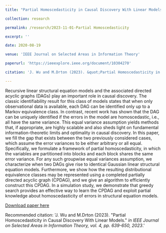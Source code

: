 ```yaml
---
title: "Partial Homoscedasticity in Causal Discovery With Linear Models"

collection: research

permalink: /research/2023-11-01-Partial Homoscedasticity

excerpt: ''

date: 2020-08-19

venue: 'IEEE Journal on Selected Areas in Information Theory'

paperurl: 'https://ieeexplore.ieee.org/document/10304270'

citation: 'J. Wu and M.Drton (2023). &quot;Partial Homoscedasticity in Causal Discovery With Linear Models.&quot; <i>in IEEE Journal on Selected Areas in Information Theory, vol. 4, pp. 639-650, 2023</i>.'

---
```

Recursive linear structural equation models and the associated directed acyclic graphs (DAGs) play an important role in causal discovery. The classic identifiability result for this class of models states that when only observational data is available, each DAG can be identified only up to a Markov equivalence class. In contrast, recent work has shown that the DAG can be uniquely identified if the errors in the model are homoscedastic, i.e., all have the same variance. This equal variance assumption yields methods that, if appropriate, are highly scalable and also sheds light on fundamental information-theoretic limits and optimality in causal discovery. In this paper, we fill the gap that exists between the two previously considered cases, which assume the error variances to be either arbitrary or all equal. Specifically, we formulate a framework of partial homoscedasticity, in which the variables are partitioned into blocks and each block shares the same error variance. For any such groupwise equal variances assumption, we characterize when two DAGs give rise to identical Gaussian linear structural equation models. Furthermore, we show how the resulting distributional equivalence classes may be represented using a completed partially directed acyclic graph (CPDAG), and we give an algorithm to efficiently construct this CPDAG. In a simulation study, we demonstrate that greedy search provides an effective way to learn the CPDAG and exploit partial knowledge about homoscedasticity of errors in structural equation models.

[Download paper here](https://ieeexplore.ieee.org/document/10304270)

Recommended citation: 'J. Wu and M.Drton (2023). &quot;Partial Homoscedasticity in Causal Discovery With Linear Models.&quot; <i>in IEEE Journal on Selected Areas in Information Theory, vol. 4, pp. 639-650, 2023</i>.'
